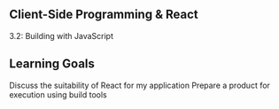 ## Client-Side Programming & React

3.2: Building with JavaScript

## Learning Goals

Discuss the suitability of React for my application
Prepare a product for execution using build tools
